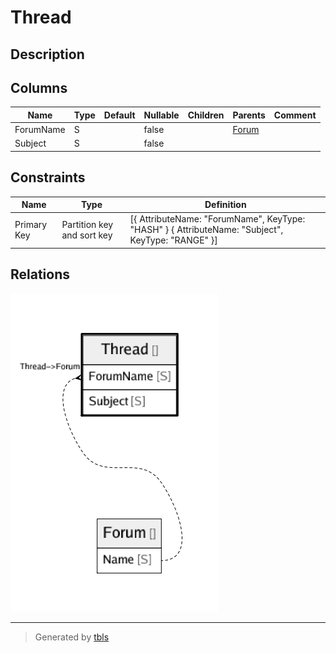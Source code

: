 # Thread

## Description

## Columns

| Name | Type | Default | Nullable | Children | Parents | Comment |
| ---- | ---- | ------- | -------- | -------- | ------- | ------- |
| ForumName | S |  | false |  | [Forum](Forum.md) |  |
| Subject | S |  | false |  |  |  |

## Constraints

| Name | Type | Definition |
| ---- | ---- | ---------- |
| Primary Key | Partition key and sort key | [{ AttributeName: "ForumName", KeyType: "HASH" } { AttributeName: "Subject", KeyType: "RANGE" }] |

## Relations

![er](Thread.png)

---

> Generated by [tbls](https://github.com/k1LoW/tbls)
